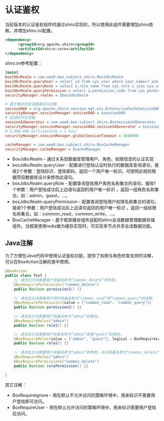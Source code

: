 # 认证鉴权

当前版本的认证鉴权组件时通过shiro实现的，所以使用此组件需要增加shiro依赖，并增加shiro.ini配置。

```xml
<dependency>
      <groupId>org.apache.shiro</groupId>
      <artifactId>shiro-core</artifactId>
</dependency>
```
shiro.ini参考配置：
```ini
[main]
boxJdbcRealm = com.wee0.box.subject.shiro.BoxJdbcRealm
boxJdbcRealm.queryUser = select id from sys_user where user_name=? and password= ?
boxJdbcRealm.queryRole = select a.role_name from sys_role a join sys_user_role_rel b on a.id=b.role_id where b.user_id=?
boxJdbcRealm.queryPermission = select a.permission_code from sys_permission a join sys_role_permission_rel b on a.id=b.permission_id join sys_user_role_rel c on c.role_id=b.role_id where c.user_id=?
securityManager.realms = $boxJdbcRealm

# 基于缓存的会话数据访问对象
sessionDAO = org.apache.shiro.session.mgt.eis.EnterpriseCacheSessionDAO
securityManager.sessionManager.sessionDAO = $sessionDAO
# 会话标识生成器
sessionIdGenerator = com.wee0.box.subject.shiro.BoxSessionIdGenerator
securityManager.sessionManager.sessionDAO.sessionIdGenerator = $sessionIdGenerator
# 3,600,000 milliseconds = 1 hour
securityManager.sessionManager.globalSessionTimeout = 3600000

cacheManager = com.wee0.box.subject.shiro.BoxCacheManager
securityManager.cacheManager = $cacheManager
```

- BoxJdbcRealm - 通过关系型数据库管理用户、角色、权限信息的认证实现
- boxJdbcRealm.queryUser - 配置进行登陆认证时执行的数据库查询语句，接收2个参数：登陆标识、登陆密码，返回一个用户唯一标识。可按照此规则根据项目数据库设计来修改此语句。
- boxJdbcRealm.queryRole - 配置查询登陆用户角色名称集合的语句，接收1个参数：用户登陆成功后上边语句返回的用户唯一标识 ，返回一组角色名称集合。如：admin，guest，...。
- boxJdbcRealm.queryPermission - 配置查询登陆用户权限名称集合的语句，接收1个参数：用户登陆成功后上边语句返回的用户唯一标识 ，返回一组权限名称集合。如：common_read，common_write，...。
- BoxCacheManager - 基于框架缓存组件适配的shiro会话数据管理数据存储组件。当框架使用redis做为缓存实现时，可实现多节点共享会话数据功能。

## Java注解

为了方便在Java代码中使用认证鉴权功能，提供了权限与角色检查支持的注解，可以在BoxAction注解的类中使用。

```java
@BoxAction
public class Test {
    // 请求此方法需要用户具备名称为“common_delete”的权限。
    @BoxRequirePermissions("common_delete")
    public Boolean permission1() {}
    
    // 请求此方法需要用户同时具备名称为“common_read”和“common_query”的权限。
    @BoxRequirePermissions(value = {"common_read", "common_query"})
    public Boolean permission2() {}
    
    // 请求此方法需要用户具备名称为“admin”的角色。
    @BoxRequireRoles("admin")
    public Boolean role1() {}

    // 请求此方法需要用户具备名称为“admin”或者“guest”的角色。
    @BoxRequireRoles(value = {"admin", "guest"}, logical = BoxRequireLogical.OR)
    public Boolean role2() {}
    
    // 请求此方法需要用户具备名称为“admin”的角色，并且具备名称为“common_delete”的权限。
    @BoxRequireRoles("admin")
    @BoxRequirePermissions("common_delete")
    public Boolean rolePermission() {}

}
```

其它注解：

- BoxRequireIgnore - 用在默认不允许访问的策略环境中，用来标识不需要用户登陆即可访问。
- BoxRequireUser - 用在默认允许访问的策略环境中，用来标识需要用户登陆后访问。


